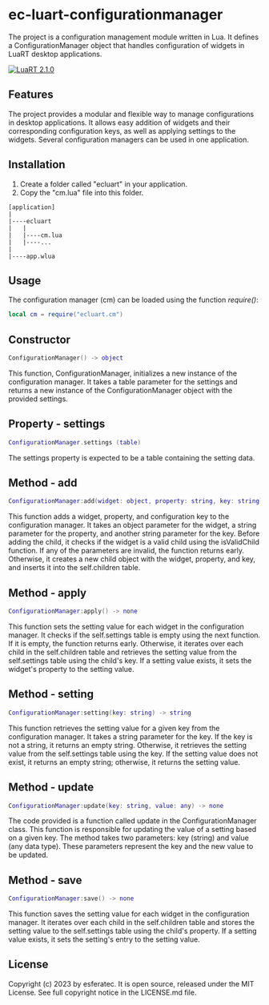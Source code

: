 # ec-luart-configurationmanager

The project is a configuration management module written in Lua. It defines a ConfigurationManager object that handles configuration of widgets in LuaRT desktop applications.

[![LuaRT 2.1.0](https://badgen.net/badge/LuaRT/2.1.0/blue)](https://github.com/samyeyo/LuaRT)

## Features

The project provides a modular and flexible way to manage configurations in desktop applications. It allows easy addition of widgets and their corresponding configuration  keys, as well as applying settings to the widgets. Several configuration  managers can be used in one application.

## Installation

1. Create a folder called "ecluart" in your application.
2. Copy the "cm.lua" file into this folder.

```text
[application]
|
|----ecluart
|   |
|   |----cm.lua
|   |----...
|
|----app.wlua
```

## Usage

The configuration manager (cm) can be loaded using the function *require()*:

```lua
local cm = require("ecluart.cm") 
```

## Constructor

```Lua
ConfigurationManager() -> object
```

This function, ConfigurationManager, initializes a new instance of the configuration manager. It takes a table parameter for the settings and returns a new instance of the ConfigurationManager object with the provided settings.

## Property - settings

```Lua
ConfigurationManager.settings (table)
```

The settings property is expected to be a table containing the setting data.

## Method - add

```Lua
ConfigurationManager:add(widget: object, property: string, key: string) -> none
```

This function adds a widget, property, and configuration key to the configuration manager. It takes an object parameter for the widget, a string parameter for the property, and another string parameter for the key. Before adding the child, it checks if the widget is a valid child using the isValidChild function. If any of the parameters are invalid, the function returns early. Otherwise, it creates a new child object with the widget, property, and key, and inserts it into the self.children table.

## Method - apply

```Lua
ConfigurationManager:apply() -> none
```

This function sets the setting value for each widget in the configuration manager. It checks if the self.settings table is empty using the next function. If it is empty, the function returns early. Otherwise, it iterates over each child in the self.children table and retrieves the setting value from the self.settings table using the child's key. If a setting value exists, it sets the widget's property to the setting value.

## Method - setting

```Lua
ConfigurationManager:setting(key: string) -> string
```

This function retrieves the setting value for a given key from the configuration manager. It takes a string parameter for the key. If the key is not a string, it returns an empty string. Otherwise, it retrieves the setting value from the self.settings table using the key. If the setting value does not exist, it returns an empty string; otherwise, it returns the setting value.

## Method - update

```Lua
ConfigurationManager:update(key: string, value: any) -> none
```

The code provided is a function called update in the ConfigurationManager class. This function is responsible for updating the value of a setting based on a given key. The method takes two parameters: key (string) and value (any data type). These parameters represent the key and the new value to be updated.

## Method - save

```Lua
ConfigurationManager:save() -> none
```

This function saves the setting value for each widget in the configuration manager. It iterates over each child in the self.children table and stores the setting value to the self.settings table using the child's property. If a setting value exists, it sets the setting's entry to the setting value.

## License

Copyright (c) 2023 by esferatec.
It is open source, released under the MIT License.
See full copyright notice in the LICENSE.md file.
